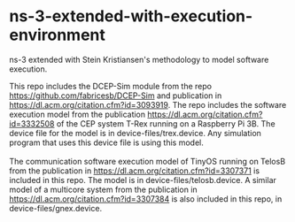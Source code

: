 # ns-3-extended-with-execution-environment
ns-3 extended with Stein Kristiansen's methodology to model software execution.

This repo includes the DCEP-Sim module from the repo https://github.com/fabricesb/DCEP-Sim and publication in https://dl.acm.org/citation.cfm?id=3093919. The repo includes the software execution model from the publication https://dl.acm.org/citation.cfm?id=3332508 of the CEP system T-Rex running on a Raspberry Pi 3B. The device file for the model is in device-files/trex.device. Any simulation program that uses this device file is using this model.<br><br>
The communication software execution model of TinyOS running on TelosB from the publication in https://dl.acm.org/citation.cfm?id=3307371 is included in this repo. The model is in device-files/telosb.device. A similar model of a multicore system from the publication in https://dl.acm.org/citation.cfm?id=3307384 is also included in this repo, in device-files/gnex.device.<br>
